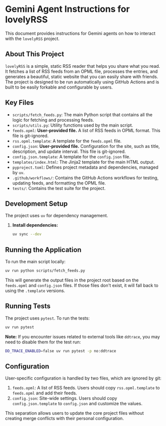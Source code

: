# Gemini Agent Instructions for lovelyRSS

This document provides instructions for Gemini agents on how to interact with the `lovelyRSS` project.

## About This Project

`lovelyRSS` is a simple, static RSS reader that helps you share what you read. It fetches a list of RSS feeds from an OPML file, processes the entries, and generates a beautiful, static website that you can easily share with friends. The project is designed to be run automatically using GitHub Actions and is built to be easily forkable and configurable by users.

## Key Files

-   `scripts/fetch_feeds.py`: The main Python script that contains all the logic for fetching and processing feeds.
-   `scripts/utils.py`: Utility functions used by the main script.
-   `feeds.opml`: **User-provided file.** A list of RSS feeds in OPML format. This file is git-ignored.
-   `rss.opml.template`: A template for the `feeds.opml` file.
-   `config.json`: **User-provided file.** Configuration for the site, such as title, description, and update interval. This file is git-ignored.
-   `config.json.template`: A template for the `config.json` file.
-   `templates/index.html`: The Jinja2 template for the main HTML output.
-   `pyproject.toml`: Defines project metadata and dependencies, managed by `uv`.
-   `.github/workflows/`: Contains the GitHub Actions workflows for testing, updating feeds, and formatting the OPML file.
-   `tests/`: Contains the test suite for the project.

## Development Setup

The project uses `uv` for dependency management.

1.  **Install dependencies:**
    ```bash
    uv sync --dev
    ```

## Running the Application

To run the main script locally:

```bash
uv run python scripts/fetch_feeds.py
```

This will generate the output files in the project root based on the `feeds.opml` and `config.json` files. If those files don't exist, it will fall back to using the `.template` versions.

## Running Tests

The project uses `pytest`. To run the tests:

```bash
uv run pytest
```

**Note:** If you encounter issues related to external tools like `ddtrace`, you may need to disable them for the test run:
```bash
DD_TRACE_ENABLED=false uv run pytest -p no:ddtrace
```

## Configuration

User-specific configuration is handled by two files, which are ignored by git:

1.  `feeds.opml`: A list of RSS feeds. Users should copy `rss.opml.template` to `feeds.opml` and add their feeds.
2.  `config.json`: Site-wide settings. Users should copy `config.json.template` to `config.json` and customize the values.

This separation allows users to update the core project files without creating merge conflicts with their personal configuration.
